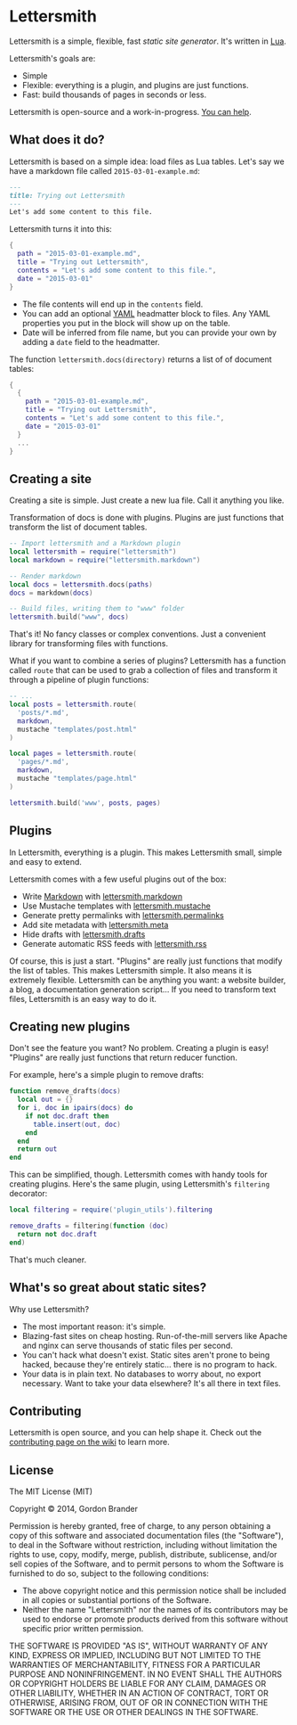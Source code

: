 Lettersmith
===========

Lettersmith is a simple, flexible, fast  _static site generator_. It's written in [Lua](http://lua.org).

Lettersmith's goals are:

- Simple
- Flexible: everything is a plugin, and plugins are just functions.
- Fast: build thousands of pages in seconds or less.

Lettersmith is open-source and a work-in-progress. [You can help](https://github.com/gordonbrander/lettersmith/issues).


What does it do?
----------------

Lettersmith is based on a simple idea: load files as Lua tables. Let's say we have a markdown file called `2015-03-01-example.md`:

```markdown
---
title: Trying out Lettersmith
---
Let's add some content to this file.
```

Lettersmith turns it into this:

```lua
{
  path = "2015-03-01-example.md",
  title = "Trying out Lettersmith",
  contents = "Let's add some content to this file.",
  date = "2015-03-01"
}
```

- The file contents will end up in the `contents` field.
- You can add an optional [YAML](yaml.org) headmatter block to files. Any YAML properties you put in the block will show up on the table.
- Date will be inferred from file name, but you can provide your own by adding a `date` field to the headmatter.

The function `lettersmith.docs(directory)` returns a list of of document tables:

```lua
{
  {
    path = "2015-03-01-example.md",
    title = "Trying out Lettersmith",
    contents = "Let's add some content to this file.",
    date = "2015-03-01"
  }
  ...
}
```

Creating a site
---------------

Creating a site is simple. Just create a new lua file. Call it anything you like.

Transformation of docs is done with plugins. Plugins are just functions that transform the list of document tables.

```lua
-- Import lettersmith and a Markdown plugin
local lettersmith = require("lettersmith")
local markdown = require("lettersmith.markdown")

-- Render markdown
local docs = lettersmith.docs(paths)
docs = markdown(docs)

-- Build files, writing them to "www" folder
lettersmith.build("www", docs)
```

That's it! No fancy classes or complex conventions. Just a convenient library for transforming files with functions.

What if you want to combine a series of plugins? Lettersmith has a function
called `route` that can be used to grab a collection of files and transform it
through a pipeline of plugin functions:

```lua
-- ...
local posts = lettersmith.route(
  'posts/*.md',
  markdown,
  mustache "templates/post.html"
)

local pages = lettersmith.route(
  'pages/*.md',
  markdown,
  mustache "templates/page.html"
)

lettersmith.build('www', posts, pages)
```


Plugins
-------

In Lettersmith, everything is a plugin. This makes Lettersmith small, simple and easy to extend.

Lettersmith comes with a few useful plugins out of the box:

* Write [Markdown](http://daringfireball.net/projects/markdown/) with [lettersmith.markdown](https://github.com/gordonbrander/lettersmith/blob/master/lettersmith_markdown.lua)
* Use Mustache templates with [lettersmith.mustache](https://github.com/gordonbrander/lettersmith/blob/master/lettersmith_mustache.lua)
* Generate pretty permalinks with [lettersmith.permalinks](https://github.com/gordonbrander/lettersmith/blob/master/lettersmith_permalinks.lua)
* Add site metadata with [lettersmith.meta](https://github.com/gordonbrander/lettersmith/blob/master/lettersmith_meta.lua)
* Hide drafts with [lettersmith.drafts](https://github.com/gordonbrander/lettersmith/blob/master/lettersmith_drafts.lua)
* Generate automatic RSS feeds with [lettersmith.rss](https://github.com/gordonbrander/lettersmith/blob/master/lettersmith_rss.lua)

<!--
Pressed for time? The [lettersmith.blogging](https://github.com/gordonbrander/lettersmith/blob/master/lettersmith_blogging.lua) plugin bundles together Markdown, pretty permalinks, RSS feeds and more, so you can blog right out of the box.

Here's a simple blogging setup, using [Mustache](https://mustache.github.io/) templates:

```lua
local lettersmith = require("lettersmith")
local use_blogging = require("lettersmith.blogging")
local use_mustache = require("lettersmith.mustache")

local docs = lettersmith.docs("raw")

docs = use_blogging(docs)
docs = use_mustache(docs, "templates")

lettersmith.build(docs, "out")
```
-->

Of course, this is just a start. "Plugins" are really just functions that modify the list of tables. This makes Lettersmith simple. It also means it is extremely flexible. Lettersmith can be anything you want: a website builder, a blog, a documentation generation script... If you need to transform text files, Lettersmith is an easy way to do it.


Creating new plugins
--------------------

Don't see the feature you want? No problem. Creating a plugin is easy! "Plugins" are really just functions that return reducer function.

For example, here's a simple plugin to remove drafts:

```lua
function remove_drafts(docs)
  local out = {}
  for i, doc in ipairs(docs) do
    if not doc.draft then
      table.insert(out, doc)
    end
  end
  return out
end
```

This can be simplified, though. Lettersmith comes with handy tools for creating plugins. Here's the same plugin, using Lettersmith's `filtering` decorator:

```lua
local filtering = require('plugin_utils').filtering

remove_drafts = filtering(function (doc)
  return not doc.draft
end)
```

That's much cleaner.


What's so great about static sites?
-----------------------------------

Why use Lettersmith?

- The most important reason: it's simple.
- Blazing-fast sites on cheap hosting. Run-of-the-mill servers like Apache and nginx can serve thousands of static files per second.
- You can't hack what doesn't exist. Static sites aren't prone to being hacked, because they're entirely static... there is no program to hack.
- Your data is in plain text. No databases to worry about, no export necessary. Want to take your data elsewhere? It's all there in text files.


Contributing
------------

Lettersmith is open source, and you can help shape it. Check out the [contributing page on the wiki](https://github.com/gordonbrander/lettersmith/wiki/Contributing) to learn more.


License
-------

The MIT License (MIT)

Copyright &copy; 2014, Gordon Brander

Permission is hereby granted, free of charge, to any person obtaining a copy of this software and associated documentation files (the "Software"), to deal in the Software without restriction, including without limitation the rights to use, copy, modify, merge, publish, distribute, sublicense, and/or sell copies of the Software, and to permit persons to whom the Software is furnished to do so, subject to the following conditions:

- The above copyright notice and this permission notice shall be included in all copies or substantial portions of the Software.
- Neither the name "Lettersmith" nor the names of its contributors may be used to endorse or promote products derived from this software without specific prior written permission.

THE SOFTWARE IS PROVIDED "AS IS", WITHOUT WARRANTY OF ANY KIND, EXPRESS OR IMPLIED, INCLUDING BUT NOT LIMITED TO THE WARRANTIES OF MERCHANTABILITY, FITNESS FOR A PARTICULAR PURPOSE AND NONINFRINGEMENT. IN NO EVENT SHALL THE AUTHORS OR COPYRIGHT HOLDERS BE LIABLE FOR ANY CLAIM, DAMAGES OR OTHER LIABILITY, WHETHER IN AN ACTION OF CONTRACT, TORT OR OTHERWISE, ARISING FROM, OUT OF OR IN CONNECTION WITH THE SOFTWARE OR THE USE OR OTHER DEALINGS IN THE SOFTWARE.
